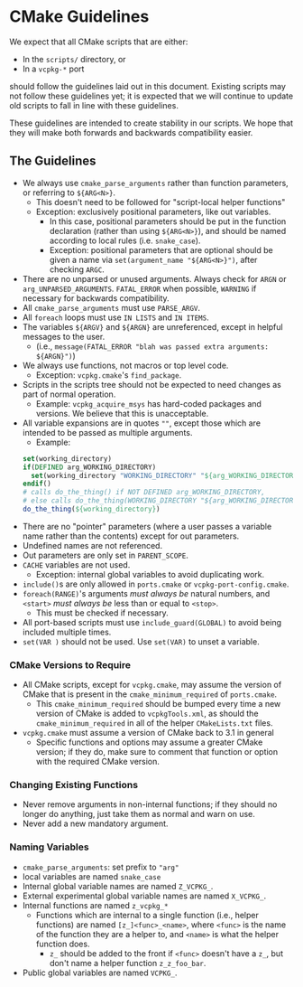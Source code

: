 # CMake Guidelines

We expect that all CMake scripts that are either:

- In the `scripts/` directory, or
- In a `vcpkg-*` port

should follow the guidelines laid out in this document.
Existing scripts may not follow these guidelines yet;
it is expected that we will continue to update old scripts
to fall in line with these guidelines.

These guidelines are intended to create stability in our scripts.
We hope that they will make both forwards and backwards compatibility easier.

## The Guidelines

- We always use `cmake_parse_arguments` rather than function parameters,
  or referring to `${ARG<N>}`.
  - This doesn't need to be followed for "script-local helper functions"
  - Exception: exclusively positional parameters, like out variables.
    - In this case, positional parameters should be put in the function
      declaration (rather than using `${ARG<N>}`),
      and should be named according to local rules (i.e. `snake_case`).
    - Exception: positional parameters that are optional should be
      given a name via `set(argument_name "${ARG<N>}")`, after checking `ARGC`.
- There are no unparsed or unused arguments.
  Always check for `ARGN` or `arg_UNPARSED_ARGUMENTS`.
  `FATAL_ERROR` when possible, `WARNING` if necessary for backwards compatibility.
- All `cmake_parse_arguments` must use `PARSE_ARGV`.
- All `foreach` loops must use `IN LISTS` and `IN ITEMS`.
- The variables `${ARGV}` and `${ARGN}` are unreferenced,
  except in helpful messages to the user.
  - (i.e., `message(FATAL_ERROR "blah was passed extra arguments: ${ARGN}")`)
- We always use functions, not macros or top level code.
  - Exception: `vcpkg.cmake`'s `find_package`.
- Scripts in the scripts tree should not be expected to need changes
  as part of normal operation.
  - Example: `vcpkg_acquire_msys` has hard-coded packages and versions.
    We believe that this is unacceptable.
- All variable expansions are in quotes `""`,
  except those which are intended to be passed as multiple arguments.
  - Example:
  ```cmake
  set(working_directory)
  if(DEFINED arg_WORKING_DIRECTORY)
    set(working_directory "WORKING_DIRECTORY" "${arg_WORKING_DIRECTORY}")
  endif()
  # calls do_the_thing() if NOT DEFINED arg_WORKING_DIRECTORY,
  # else calls do_the_thing(WORKING_DIRECTORY "${arg_WORKING_DIRECTORY}")
  do_the_thing(${working_directory})
  ```
- There are no "pointer" parameters
  (where a user passes a variable name rather than the contents)
  except for out parameters.
- Undefined names are not referenced.
- Out parameters are only set in `PARENT_SCOPE`.
- `CACHE` variables are not used.
  - Exception: internal global variables to avoid duplicating work.
- `include()`s are only allowed in `ports.cmake` or `vcpkg-port-config.cmake`.
- `foreach(RANGE)`'s arguments _must always be_ natural numbers,
  and `<start>` _must always be_ less than or equal to `<stop>`.
  - This must be checked if necessary.
- All port-based scripts must use `include_guard(GLOBAL)`
  to avoid being included multiple times.
- `set(VAR )` should not be used. Use `set(VAR)` to unset a variable.

### CMake Versions to Require

- All CMake scripts, except for `vcpkg.cmake`,
  may assume the version of CMake that is present in the
  `cmake_minimum_required` of `ports.cmake`.
  - This `cmake_minimum_required` should be bumped every time a new version
    of CMake is added to `vcpkgTools.xml`, as should the
    `cmake_minimum_required` in all of the helper `CMakeLists.txt` files.
- `vcpkg.cmake` must assume a version of CMake back to 3.1 in general
  - Specific functions and options may assume a greater CMake version;
    if they do, make sure to comment that function or option
    with the required CMake version.


### Changing Existing Functions

- Never remove arguments in non-internal functions;
  if they should no longer do anything, just take them as normal and warn on use.
- Never add a new mandatory argument.

### Naming Variables

- `cmake_parse_arguments`: set prefix to `"arg"`
- local variables are named `snake_case`
- Internal global variable names are named `Z_VCPKG_`.
- External experimental global variable names are named `X_VCPKG_`.
- Internal functions are named `z_vcpkg_*`
  - Functions which are internal to a single function (i.e., helper functions)
    are named `[z_]<func>_<name>`, where `<func>` is the name of the function they are
    a helper to, and `<name>` is what the helper function does.
    - `z_` should be added to the front if `<func>` doesn't have a `z_`,
      but don't name a helper function `z_z_foo_bar`.
- Public global variables are named `VCPKG_`.
